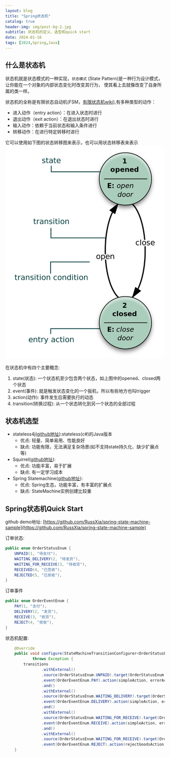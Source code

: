 ```yaml
---
layout: blog
title: "Spring状态机"
catalog: true
header-img: img/post-bg-2.jpg
subtitle: 状态机的定义、选型和quick start
date: 2024-01-16
tags: [2024,Spring,Java]
---
```


## 什么是状态机
状态机就是状态模式的一种实现，`状态模式` (State Pattern)是一种行为设计模式，让你能在一个对象的内部状态变化时改变其行为， 使其看上去就像改变了自身所属的类一样。

状态机的全称是有限状态自动机(FSM，[有限状态机wiki](https://zh.wikipedia.org/zh-cn/%E6%9C%89%E9%99%90%E7%8A%B6%E6%80%81%E6%9C%BA)),有多种类型的动作：

+ 进入动作（entry action）：在进入状态时进行
+ 退出动作（exit action）：在退出状态时进行
+ 输入动作：依赖于当前状态和输入条件进行
+ 转移动作：在进行特定转移时进行

它可以使用如下图的状态转移图来表示，也可以用状态转移表来表示
![Alt text](https://raw.githubusercontent.com/RussXia/RussXia.github.io/973a1a1e61c550d0ca8a09a88bb8c169b9393511/_pic/state-machine.png)


在状态机中有四个主要概念:
1. state(状态): 一个状态机至少包含两个状态，如上图中的opened、closed两个状态
2. event(事件): 就是触发状态变化的一个扳机，所以有些地方也叫trigger
3. action(动作): 事件发生后需要执行的动态
4. transition(转换过程): 从一个状态转化到另一个状态的全部过程

## 状态机选型
+ stateless4j([github地址](https://github.com/stateless4j/stateless4j)):stateless(c#)的Java版本
    + 优点: 轻量、简单易用、性能良好
    + 缺点: 功能有限，无法满足复杂场景(如不支持state持久化、缺少扩展点等)
+ Squirrel([github地址](https://github.com/hekailiang/squirrel)):
    + 优点: 功能丰富，易于扩展
    + 缺点: 有一定学习成本
+ Spring Statemachine([github地址](https://github.com/spring-projects/spring-statemachine)): 
    + 优点: Spring生态，功能丰富，有丰富的扩展点
    + 缺点: StateMachine实例创建比较重


## Spring状态机Quick Start
github demo地址: [https://github.com/RussXia/spring-state-machine-sample](https://github.com/RussXia/spring-state-machine-sample)

订单状态:
```Java
public enum OrderStatusEnum {
    UNPAID(1, "待支付"),
    WAITING_DELIVERY(2, "待发货"),
    WAITING_FOR_RECEIVE(3, "待收货"),
    RECEIVED(4, "已签收"),
    REJECTED(5, "已拒收"),
}
```

订单事件
```Java
public enum OrderEventEnum {
    PAY(1, "支付"),
    DELIVERY(2, "发货"),
    RECEIVE(3, "收货"),
    REJECT(4, "拒收"),
}
```

状态机配置:
```Java
    @Override
    public void configure(StateMachineTransitionConfigurer<OrderStatusEnum, OrderEventEnum> transitions)
            throws Exception {
        transitions
                .withExternal()
                .source(OrderStatusEnum.UNPAID).target(OrderStatusEnum.WAITING_DELIVERY)
                .event(OrderEventEnum.PAY).action(simpleAction, errorAction)
                .and()
                .withExternal()
                .source(OrderStatusEnum.WAITING_DELIVERY).target(OrderStatusEnum.WAITING_FOR_RECEIVE)
                .event(OrderEventEnum.DELIVERY).action(simpleAction, errorAction)
                .and()
                .withExternal()
                .source(OrderStatusEnum.WAITING_FOR_RECEIVE).target(OrderStatusEnum.RECEIVED)
                .event(OrderEventEnum.RECEIVE).action(simpleAction, errorAction)
                .and()
                .withExternal()
                .source(OrderStatusEnum.WAITING_FOR_RECEIVE).target(OrderStatusEnum.REJECTED)
                .event(OrderEventEnum.REJECT).action(rejectGoodsAction, errorAction);
    }
```